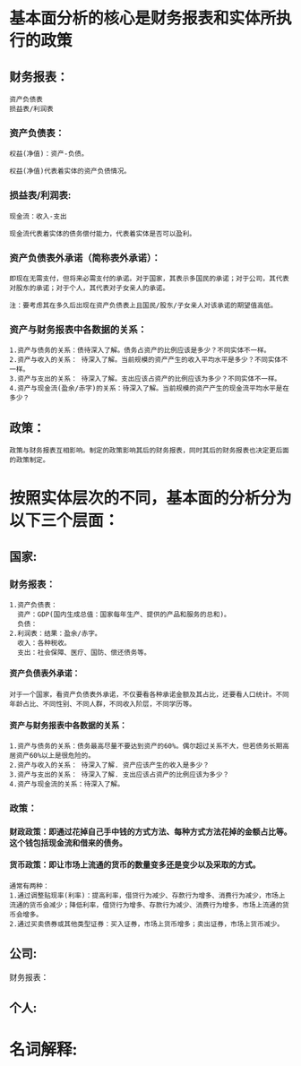 # 基本面分析的核心是财务报表和实体所执行的政策
## 财务报表：
    资产负债表
    损益表/利润表
### 资产负债表：
    权益(净值)：资产-负债。

    权益(净值)代表着实体的资产负债情况。
### 损益表/利润表:  
    现金流：收入-支出
    
    现金流代表着实体的债务偿付能力，代表着实体是否可以盈利。
### 资产负债表外承诺（简称表外承诺）：
    即现在无需支付，但将来必需支付的承诺。对于国家，其表示多国民的承诺；对于公司，其代表对股东的承诺；对于个人，其代表对子女亲人的承诺。

    注：要考虑其在多久后出现在资产负债表上且国民/股东/子女亲人对该承诺的期望值高低。    
### 资产与财务报表中各数据的关系：    
    1.资产与债务的关系：债待深入了解。债务占资产的比例应该是多少？不同实体不一样。
    2.资产与收入的关系： 待深入了解。当前规模的资产产生的收入平均水平是多少？不同实体不一样。
    3.资产与支出的关系： 待深入了解。支出应该占资产的比例应该为多少？不同实体不一样。
    4.资产与现金流(盈余/赤字)的关系：待深入了解。当前规模的资产产生的现金流平均水平是在多少？

## 政策：
    政策与财务报表互相影响。制定的政策影响其后的财务报表，同时其后的财务报表也决定更后面的政策制定。

# 按照实体层次的不同，基本面的分析分为以下三个层面：
## 国家:
  ### 财务报表：
    1.资产负债表：
      资产：GDP(国内生成总值：国家每年生产、提供的产品和服务的总和)。
      负债：
    2.利润表：结果：盈余/赤字。
      收入：各种税收。
      支出：社会保障、医疗、国防、偿还债务等。
    
  #### 资产负债表外承诺：
    对于一个国家，看资产负债表外承诺，不仅要看各种承诺金额及其占比，还要看人口统计。不同年龄占比、不同性别、不同人群，不同收入阶层，不同学历等。

  #### 资产与财务报表中各数据的关系：
    1.资产与债务的关系：债务最高尽量不要达到资产的60%。偶尔超过关系不大，但若债务长期高居资产60%以上是很危险的。
    2.资产与收入的关系： 待深入了解. 资产应该产生的收入是多少？
    3.资产与支出的关系： 待深入了解. 支出应该占资产的比例应该为多少？
    4.资产与现金流的关系：待深入了解。

  ### 政策：
  #### 财政政策：即通过花掉自己手中钱的方式方法、每种方式方法花掉的金额占比等。这个钱包括现金流和借来的债务。
  #### 货币政策：即让市场上流通的货币的数量变多还是变少以及采取的方式。
    通常有两种：
    1.通过调整贴现率(利率)：提高利率，借贷行为减少、存款行为增多、消费行为减少，市场上流通的货币会减少；降低利率，借贷行为增多、存款行为减少、消费行为增多，市场上流通的货币会增多。
    2.通过买卖债券或其他类型证券：买入证券，市场上货币增多；卖出证券，市场上货币减少。
## 公司:
  财务报表：

## 个人:

# 名词解释:
